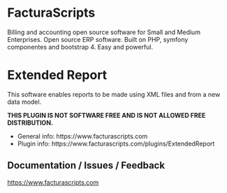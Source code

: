 # FacturaScripts
Billing and accounting open source software for Small and Medium Enterprises.
Open source ERP software. Built on PHP, symfony componentes and bootstrap 4. Easy and powerful.

# Extended Report
This software enables reports to be made using XML files and from a new data model.

<strong>THIS PLUGIN IS NOT SOFTWARE FREE AND IS NOT ALLOWED FREE DISTRIBUTION.</strong>

<ul>
    <li>General info: https://www.facturascripts.com</li>
    <li>Plugin info:  https://www.facturascripts.com/plugins/ExtendedReport</li>
</ul>

## Documentation / Issues / Feedback
https://www.facturascripts.com
